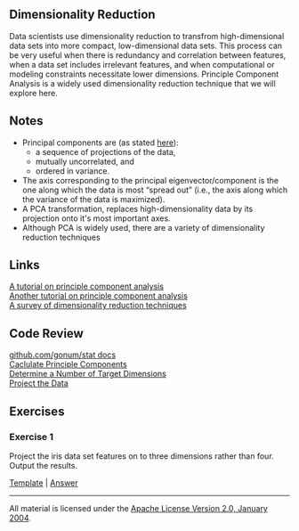 ## Dimensionality Reduction

Data scientists use dimensionality reduction to transfrom high-dimensional data sets into more compact, low-dimensional data sets.  This process can be very useful when there is redundancy and correlation between features, when a data set includes irrelevant features, and when computational or modeling constraints necessitate lower dimensions. Principle Component Analysis is a widely used dimensionality reduction technique that we will explore here.

## Notes

- Principal components are (as stated [here](http://statweb.stanford.edu/~tibs/ElemStatLearn/)):
    - a sequence of projections of the data, 
    - mutually uncorrelated, and 
    - ordered in variance.
- The axis corresponding to the principal eigenvector/component is the one along which the data is most “spread out” (i.e., the axis along which the variance of the data is maximized).
- A PCA transformation, replaces high-dimensionality data by its projection onto it's most important axes.
- Although PCA is widely used, there are a variety of dimensionality reduction techniques 

## Links

[A tutorial on principle component analysis](http://faculty.iiit.ac.in/~mkrishna/PrincipalComponents.pdf)    
[Another tutorial on principle component analysis](https://www.cs.princeton.edu/picasso/mats/PCA-Tutorial-Intuition_jp.pdf)    
[A survey of dimensionality reduction techniques](http://computation.llnl.gov/casc/sapphire/pubs/148494.pdf)

## Code Review

[github.com/gonum/stat docs](https://godoc.org/github.com/gonum/stat)  
[Caclulate Principle Components](example1/example1.go)  
[Determine a Number of Target Dimensions](example2/example2.go)  
[Project the Data](example3/example3.go)  

## Exercises

### Exercise 1

Project the iris data set features on to three dimensions rather than four.  Output the results.

[Template](exercises/template1/template1.go) |
[Answer](exercises/exercise1/exercise1.go)

___
All material is licensed under the [Apache License Version 2.0, January 2004](http://www.apache.org/licenses/LICENSE-2.0).
